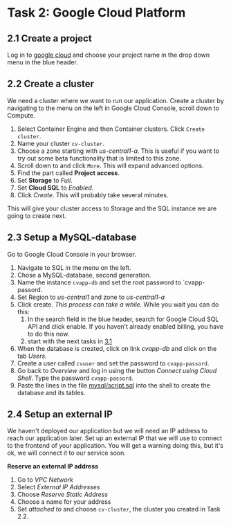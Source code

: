 # Task 2: Google Cloud Platform

## 2.1 Create a project
Log in to [google cloud](https://console.cloud.google.com/)
and choose your project name in the drop down menu in the blue header.

## 2.2 Create a cluster
We need a cluster where we want to run our application.
Create a cluster by navigating to the menu on the left in Google Cloud Console, 
scroll down to Compute.

1. Select Container Engine and then Container clusters. Click `Create cluster`.
2. Name your cluster `cv-cluster`.
3. Choose a zone starting with *us-central1-a*.
This is useful if you want to try out some beta functionality that is 
limited to this zone.
4. Scroll down to and click `More`. This will expand advanced options.
5. Find the part called **Project access**.
6. Set **Storage** to *Full*.
7. Set **Cloud SQL** to *Enabled*.
8. Click *Create*. This will probably take several minutes.

This will give your cluster access to Storage and the SQL instance we are going to create next.

 
## 2.3 Setup a MySQL-database

Go to Google Cloud Console in your browser.
1. Navigate to SQL in the menu on the left.
2. Chose a MySQL-database, second generation.
3. Name the instance `cvapp-db` and set the root password to `cvapp-passord.
4. Set Region to *us-central1* and zone to *us-central1-a*
5. Click create.
*This process can take a while.* While you wait you can do this:
    1. In the search field in the blue header, search for Google Cloud SQL API and click enable.
    If you haven't already enabled billing, you have to do this now. 
    2. start with the next tasks in [3.1](run-application-locally.md)
6. When the database is created, click on link *cvapp-db* and click on the tab *Users*.
7. Create a user called `cvuser` and set the password to `cvapp-passord`. 
8. Go back to *Overview* and log in using the button *Connect using Cloud Shell*. Type the password `cvapp-passord`.
9. Paste the lines in the file [mysql/script.sql](../mysql/script.sql) into the shell to create the database and its tables.

## 2.4 Setup an external IP
We haven't deployed our application but we will need an IP address to reach our application later. 
Set up an external IP that we will use to connect to the frontend of your application. 
You will get a warning doing this, but it's ok, we will connect it to our service soon.

**Reserve an external IP address**
1) Go to *VPC Network*
2) Select *External IP Addresses*
3) Choose *Reserve Static Address*
4) Choose a name for your address
5) Set *attached to* and choose `cv-cluster`, the cluster you created in Task 2.2. 

